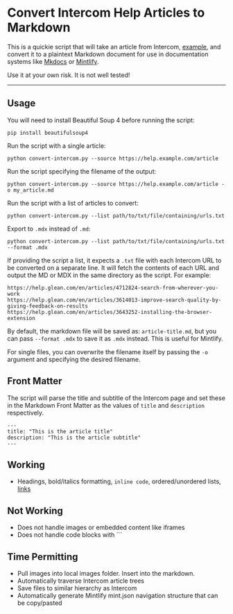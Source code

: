 # Convert Intercom Help Articles to Markdown

This is a quickie script that will take an article from Intercom, [example](https://help.hnry.io/en/articles/2688758-what-taxes-does-hnry-pay), and convert it to a plaintext Markdown document for use in documentation systems like [Mkdocs](https://squidfunk.github.io/mkdocs-material/) or [Mintlify](https://mintlify.com/).

Use it at your own risk. It is not well tested!

---

## Usage

You will need to install Beautiful Soup 4 before running the script:

```
pip install beautifulsoup4
```

Run the script with a single article:
```
python convert-intercom.py --source https://help.example.com/article
```

Run the script specifying the filename of the output:
```
python convert-intercom.py --source https://help.example.com/article -o my_article.md
```

Run the script with a list of articles to convert:
```
python convert-intercom.py --list path/to/txt/file/containing/urls.txt
```

Export to `.mdx` instead of `.md`:
```
python convert-intercom.py --list path/to/txt/file/containing/urls.txt --format .mdx
```

If providing the script a list, it expects a `.txt` file with each Intercom URL to be converted on a separate line. It will fetch the contents of each URL and output the MD or MDX in the same directory as the script. For example:

```
https://help.glean.com/en/articles/4712824-search-from-wherever-you-work
https://help.glean.com/en/articles/3614013-improve-search-quality-by-giving-feedback-on-results
https://help.glean.com/en/articles/3643252-installing-the-browser-extension
```

By default, the markdown file will be saved as: `article-title.md`, but you can pass `--format .mdx` to save it as `.mdx` instead. This is useful for Mintlify.

For single files, you can overwrite the filename itself by passing the `-o` argument and specifying the desired filename.

## Front Matter
The script will parse the title and subtitle of the Intercom page and set these in the Markdown Front Matter as the values of `title` and `description` respectively.

```
---
title: "This is the article title"
description: "This is the article subtitle"
---
```

## Working
- Headings, bold/italics formatting, `inline code`, ordered/unordered lists, [links](https://example.com)


## Not Working
- Does not handle images or embedded content like iframes
- Does not handle code blocks with ```

## Time Permitting
- Pull images into local images folder. Insert into the markdown.
- Automatically traverse Intercom article trees
- Save files to similar hierarchy as Intercom
- Automatically generate Mintlify mint.json navigation structure that can be copy/pasted
